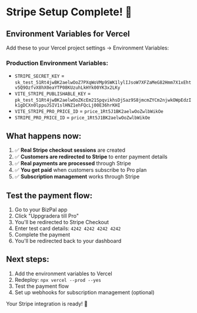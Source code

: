 # Stripe Setup Complete! 🎉

## Environment Variables for Vercel

Add these to your Vercel project settings → Environment Variables:

### Production Environment Variables:
- `STRIPE_SECRET_KEY` = `sk_test_51Rt4jwBK2aelwOoZ7PXqWoVMp9SWK1lylIJsoW7XFZaMeG82Hmm7X1xEhtv5Q9OzfvX8hX0eaYTP08KUzuhLkHYk00YK3x2LKy`
- `VITE_STRIPE_PUBLISHABLE_KEY` = `pk_test_51Rt4jwBK2aelwOoZKcEm21SpqvikhsDjSaz9S8jmcmZYCm2njwkOWpEdzIk1gDCXn0lppuJSIV1slHNZ1ehFQcLj00E36hrKHI`
- `VITE_STRIPE_PRO_PRICE_ID` = `price_1Rt5J1BK2aelwOoZwlbWikOe`
- `STRIPE_PRO_PRICE_ID` = `price_1Rt5J1BK2aelwOoZwlbWikOe`

## What happens now:

1. ✅ **Real Stripe checkout sessions** are created
2. ✅ **Customers are redirected to Stripe** to enter payment details
3. ✅ **Real payments are processed** through Stripe
4. ✅ **You get paid** when customers subscribe to Pro plan
5. ✅ **Subscription management** works through Stripe

## Test the payment flow:

1. Go to your BizPal app
2. Click "Uppgradera till Pro" 
3. You'll be redirected to Stripe Checkout
4. Enter test card details: `4242 4242 4242 4242`
5. Complete the payment
6. You'll be redirected back to your dashboard

## Next steps:

1. Add the environment variables to Vercel
2. Redeploy: `npx vercel --prod --yes`
3. Test the payment flow
4. Set up webhooks for subscription management (optional)

Your Stripe integration is ready! 🚀 